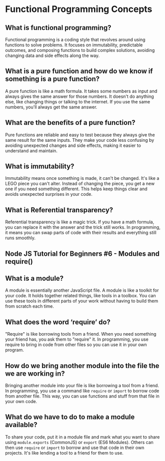# Functional Programming Concepts

## What is functional programming?

Functional programming is a coding style that revolves around using functions to solve problems. It focuses on immutability, predictable outcomes, and composing functions to build complex solutions, avoiding changing data and side effects along the way.

## What is a pure function and how do we know if something is a pure function?

A pure function is like a math formula. It takes some numbers as input and always gives the same answer for those numbers. It doesn't do anything else, like changing things or talking to the internet. If you use the same numbers, you'll always get the same answer.

## What are the benefits of a pure function?

Pure functions are reliable and easy to test because they always give the same result for the same inputs. They make your code less confusing by avoiding unexpected changes and side effects, making it easier to understand and maintain.

## What is immutability?

Immutability means once something is made, it can't be changed. It's like a LEGO piece you can't alter. Instead of changing the piece, you get a new one if you need something different. This helps keep things clear and avoids unexpected surprises in your code.

## What is Referential transparency?

Referential transparency is like a magic trick. If you have a math formula, you can replace it with the answer and the trick still works. In programming, it means you can swap parts of code with their results and everything still runs smoothly.

## Node JS Tutorial for Beginners #6 - Modules and require()

## What is a module?

A module is essentially another JavaScript file. A module is like a toolkit for your code. It holds together related things, like tools in a toolbox. You can use these tools in different parts of your work without having to build them from scratch each time.

## What does the word ‘require’ do?

"Require" is like borrowing tools from a friend. When you need something your friend has, you ask them to "require" it. In programming, you use require to bring in code from other files so you can use it in your own program.

## How do we bring another module into the file the we are working in?

Bringing another module into your file is like borrowing a tool from a friend. In programming, you use a command like `require` or `import` to borrow code from another file. This way, you can use functions and stuff from that file in your own code.

## What do we have to do to make a module available?

To share your code, put it in a module file and mark what you want to share using `module.exports` (CommonJS) or `export` (ES6 Modules). Others can then use `require` or `import` to borrow and use that code in their own projects. It's like lending a tool to a friend for them to use.
